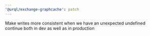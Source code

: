 ```yaml
---
'@urql/exchange-graphcache': patch
---
```


Make writes more consistent when we have an unexpected undefined continue both in dev as well as in production
